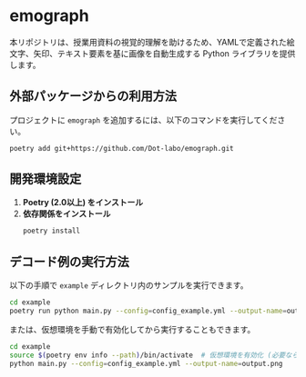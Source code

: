 # emograph

本リポジトリは、授業用資料の視覚的理解を助けるため、YAMLで定義された絵文字、矢印、テキスト要素を基に画像を自動生成する Python ライブラリを提供します。

## 外部パッケージからの利用方法

プロジェクトに `emograph` を追加するには、以下のコマンドを実行してください。

```bash
poetry add git+https://github.com/Dot-labo/emograph.git
```

## 開発環境設定

1. **Poetry (2.0以上) をインストール**
2. **依存関係をインストール**
   ```bash
   poetry install
   ```

## デコード例の実行方法

以下の手順で `example` ディレクトリ内のサンプルを実行できます。

```bash
cd example
poetry run python main.py --config=config_example.yml --output-name=output.png
```

または、仮想環境を手動で有効化してから実行することもできます。

```bash
cd example
source $(poetry env info --path)/bin/activate  # 仮想環境を有効化 (必要なら)
python main.py --config=config_example.yml --output-name=output.png
```